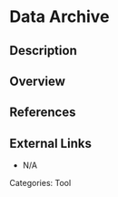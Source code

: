 # Data Archive #
## Description ##

## Overview ##



## References ##

## External Links ##
* N/A

Categories: Tool
